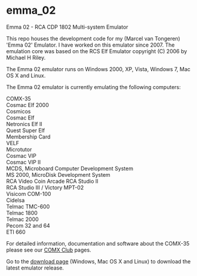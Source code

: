 # emma_02
Emma 02 - RCA CDP 1802 Multi-system Emulator

This repo houses the development code for my (Marcel van Tongeren) 'Emma 02' Emulator. I have worked on this emulator since 2007. The emulation core was based on the RCS Elf Emulator copyright (C) 2006 by Michael H Riley.

The Emma 02 emulator runs on Windows 2000, XP, Vista, Windows 7, Mac OS X and Linux.

The Emma 02 emulator is currently emulating the following computers:

COMX-35<br>
Cosmac Elf 2000<br>
Cosmicos<br>
Cosmac Elf<br>
Netronics Elf II<br>
Quest Super Elf<br>
Membership Card<br>
VELF<br>
Microtutor<br>
Cosmac VIP<br>
Cosmac VIP II<br>
MCDS, Microboard Computer Development System<br>
MS 2000, MicroDisk Development System<br>
RCA Video Coin Arcade
RCA Studio II<br>
RCA Studio III / Victory MPT-02<br>
Visicom COM-100<br>
Cidelsa<br>
Telmac TMC-600<br>
Telmac 1800<br>
Telmac 2000<br>
Pecom 32 and 64<br>
ETI 660<br>

For detailed information, documentation and software about the COMX-35 please see our <a href="http://www.comxclub.hobby-site.com/COMX-Club.htm">COMX Club</a> pages.

Go to the <a href="http://www.emma02.hobby-site.com/download.html">download page</a> (Windows, Mac OS X and Linux) to download the latest emulator release.

